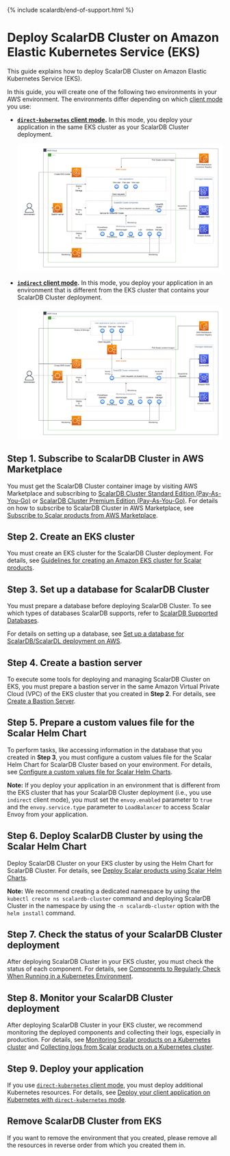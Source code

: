 {% include scalardb/end-of-support.html %}

# Deploy ScalarDB Cluster on Amazon Elastic Kubernetes Service (EKS)

This guide explains how to deploy ScalarDB Cluster on Amazon Elastic Kubernetes Service (EKS).

In this guide, you will create one of the following two environments in your AWS environment. The environments differ depending on which [client mode](https://github.com/scalar-labs/scalardb-cluster/blob/main/docs/developer-guide-for-scalardb-cluster-with-java-api.md#client-modes) you use:

* **[`direct-kubernetes` client mode](https://github.com/scalar-labs/scalardb-cluster/blob/main/docs/developer-guide-for-scalardb-cluster-with-java-api.md#direct-kubernetes-client-mode).** In this mode, you deploy your application in the same EKS cluster as your ScalarDB Cluster deployment.

  ![image](./images/png/EKS_ScalarDB_Cluster_Direct_Kubernetes_Mode.drawio.png)  

* **[`indirect` client mode](https://github.com/scalar-labs/scalardb-cluster/blob/main/docs/developer-guide-for-scalardb-cluster-with-java-api.md#indirect-client-mode).** In this mode, you deploy your application in an environment that is different from the EKS cluster that contains your ScalarDB Cluster deployment.

  ![image](./images/png/EKS_ScalarDB_Cluster_Indirect_Mode.drawio.png)

## Step 1. Subscribe to ScalarDB Cluster in AWS Marketplace

You must get the ScalarDB Cluster container image by visiting AWS Marketplace and subscribing to [ScalarDB Cluster Standard Edition (Pay-As-You-Go)](https://aws.amazon.com/marketplace/pp/prodview-jx6qxatkxuwm4) or [ScalarDB Cluster Premium Edition (Pay-As-You-Go)](https://aws.amazon.com/marketplace/pp/prodview-djqw3zk6dwyk6). For details on how to subscribe to ScalarDB Cluster in AWS Marketplace, see [Subscribe to Scalar products from AWS Marketplace](./AwsMarketplaceGuide.md#subscribe-to-scalar-products-from-aws-marketplace).

## Step 2. Create an EKS cluster

You must create an EKS cluster for the ScalarDB Cluster deployment. For details, see [Guidelines for creating an Amazon EKS cluster for Scalar products](./CreateEKSClusterForScalarProducts.md).

## Step 3. Set up a database for ScalarDB Cluster

You must prepare a database before deploying ScalarDB Cluster. To see which types of databases ScalarDB supports, refer to [ScalarDB Supported Databases](https://github.com/scalar-labs/scalardb/blob/master/docs/scalardb-supported-databases.md).

For details on setting up a database, see [Set up a database for ScalarDB/ScalarDL deployment on AWS](./SetupDatabaseForAWS.md).

## Step 4. Create a bastion server

To execute some tools for deploying and managing ScalarDB Cluster on EKS, you must prepare a bastion server in the same Amazon Virtual Private Cloud (VPC) of the EKS cluster that you created in **Step 2**. For details, see [Create a Bastion Server](./CreateBastionServer.md).

## Step 5. Prepare a custom values file for the Scalar Helm Chart

To perform tasks, like accessing information in the database that you created in **Step 3**, you must configure a custom values file for the Scalar Helm Chart for ScalarDB Cluster based on your environment. For details, see [Configure a custom values file for Scalar Helm Charts](https://github.com/scalar-labs/helm-charts/blob/main/docs/configure-custom-values-file.md).

**Note:** If you deploy your application in an environment that is different from the EKS cluster that has your ScalarDB Cluster deployment (i.e., you use `indirect` client mode), you must set the `envoy.enabled` parameter to `true` and the `envoy.service.type` parameter to `LoadBalancer` to access Scalar Envoy from your application.

## Step 6. Deploy ScalarDB Cluster by using the Scalar Helm Chart

Deploy ScalarDB Cluster on your EKS cluster by using the Helm Chart for ScalarDB Cluster. For details, see [Deploy Scalar products using Scalar Helm Charts](https://github.com/scalar-labs/helm-charts/blob/main/docs/how-to-deploy-scalar-products.md).

**Note:** We recommend creating a dedicated namespace by using the `kubectl create ns scalardb-cluster` command and deploying ScalarDB Cluster in the namespace by using the `-n scalardb-cluster` option with the `helm install` command.

## Step 7. Check the status of your ScalarDB Cluster deployment

After deploying ScalarDB Cluster in your EKS cluster, you must check the status of each component. For details, see [Components to Regularly Check When Running in a Kubernetes Environment](./RegularCheck.md).

## Step 8. Monitor your ScalarDB Cluster deployment

After deploying ScalarDB Cluster in your EKS cluster, we recommend monitoring the deployed components and collecting their logs, especially in production. For details, see [Monitoring Scalar products on a Kubernetes cluster](./K8sMonitorGuide.md) and [Collecting logs from Scalar products on a Kubernetes cluster](./K8sLogCollectionGuide.md).

## Step 9. Deploy your application

If you use [`direct-kubernetes` client mode](https://github.com/scalar-labs/scalardb-cluster/blob/main/docs/developer-guide-for-scalardb-cluster-with-java-api.md#direct-kubernetes-client-mode), you must deploy additional Kubernetes resources. For details, see [Deploy your client application on Kubernetes with `direct-kubernetes` mode](https://github.com/scalar-labs/helm-charts/blob/main/docs/how-to-deploy-scalardb-cluster.md#deploy-your-client-application-on-kubernetes-with-direct-kubernetes-mode).

## Remove ScalarDB Cluster from EKS

If you want to remove the environment that you created, please remove all the resources in reverse order from which you created them in.
